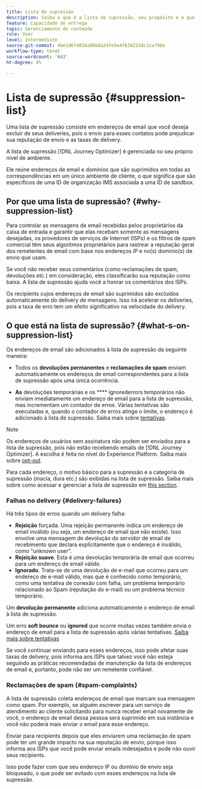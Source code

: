 ```yaml
---
title: Lista de supressão
description: Saiba o que é a lista de supressão, seu propósito e o que ela inclui.
feature: Capacidade de entrega
topic: Gerenciamento de conteúdo
role: User
level: Intermediate
source-git-commit: 4be1d6f4034a0bb0a24fe5e4f634253dc1ca798e
workflow-type: tm+mt
source-wordcount: '643'
ht-degree: 4%

---
```


# Lista de supressão {#suppression-list}

Uma lista de supressão consiste em endereços de email que você deseja excluir de seus deliveries, pois o envio para esses contatos pode prejudicar sua reputação de envio e as taxas de delivery.

A lista de supressão [!DNL Journey Optimizer] é gerenciada no seu próprio nível de ambiente.

Ele reúne endereços de email e domínios que são suprimidos em todas as correspondências em um único ambiente de cliente, o que significa que são específicos de uma ID de organização IMS associada a uma ID de sandbox.

<!--It gathers spam complaints, hard bounces, and soft bounces that occur consistently.-->

## Por que uma lista de supressão? {#why-suppression-list}

Para controlar as mensagens de email recebidas pelos proprietários da caixa de entrada e garantir que elas recebam somente as mensagens desejadas, os provedores de serviços de Internet (ISPs) e os filtros de spam comercial têm seus algoritmos proprietários para rastrear a reputação geral dos remetentes de email com base nos endereços IP e no(s) domínio(s) de envio que usam.

Se você não receber seus comentários (como reclamações de spam, devoluções etc.) em consideração, eles classificarão sua reputação como baixa. A lista de supressão ajuda você a honrar os comentários dos ISPs.

Os recipients cujos endereços de email são suprimidos são excluídos automaticamente do delivery de mensagens. Isso irá acelerar os deliveries, pois a taxa de erro tem um efeito significativo na velocidade do delivery.

## O que está na lista de supressão? {#what-s-on-suppression-list}

Os endereços de email são adicionados à lista de supressão da seguinte maneira:

* Todos os **devoluções permanentes** e **reclamações de spam** enviam automaticamente os endereços de email correspondentes para a lista de supressão após uma única ocorrência.

* **As** devoluções temporárias e os  **** ignorederrors temporários não enviam imediatamente um endereço de email para a lista de supressão, mas incrementam um contador de erros. Várias tentativas são executadas e, quando o contador de erros atinge o limite, o endereço é adicionado à lista de supressão. Saiba mais sobre [tentativas](configuration/retries.md).

<!--You can also manually add an address to the suppression list. Manual category will be available when ability to manually add an address to the suppression list (via API) is released.-->

>[!NOTE]
>
>Os endereços de usuários sem assinatura não podem ser enviados para a lista de supressão, pois não estão recebendo emails de [!DNL Journey Optimizer]. A escolha é feita no nível do Experience Platform. Saiba mais sobre [opt-out](../using/consent.md).
<!--Email addresses of recipients who **unsubscribe** from your sendings are NOT sent to the suppression list. Confirmed by eng.: "Subscribe and Unsubscribe are handled by the Consent/Subscription service. A user that opts out will not make it to the suppression list – we won’t send them emails."-->

Para cada endereço, o motivo básico para a supressão e a categoria de supressão (macia, dura etc.) são exibidas na lista de supressão. Saiba mais sobre como acessar e gerenciar a lista de supressão em [this section](configuration/manage-suppression-list.md).

<!--Once a message is sent, the message logs allow you to view the delivery status for each recipient and the associated failure type and reason. [Learn more about monitoring message execution](monitoring.md). NO ACCESS TO LOGS YET-->

### Falhas no delivery {#delivery-failures}

Há três tipos de erros quando um delivery falha:

* **Rejeição** forçada. Uma rejeição permanente indica um endereço de email inválido (ou seja, um endereço de email que não existe). Isso envolve uma mensagem de devolução do servidor de email de recebimento que declara explicitamente que o endereço é inválido, como &quot;unknown user&quot;.
* **Rejeição suave**. Esta é uma devolução temporária de email que ocorreu para um endereço de email válido.
* **Ignorado**. Trata-se de uma devolução de e-mail que ocorreu para um endereço de e-mail válido, mas que é conhecido como temporário, como uma tentativa de conexão com falha, um problema temporário relacionado ao Spam (reputação do e-mail) ou um problema técnico temporário.<!--does it exist in CJM?-->

Um **devolução permanente** adiciona automaticamente o endereço de email à lista de supressão.

Um erro **soft bounce** ou **ignored** que ocorre muitas vezes também envia o endereço de email para a lista de supressão após várias tentativas. [Saiba mais sobre tentativas](configuration/retries.md)

Se você continuar enviando para esses endereços, isso pode afetar suas taxas de delivery, pois informa aos ISPs que talvez você não esteja seguindo as práticas recomendadas de manutenção da lista de endereços de email e, portanto, pode não ser um remetente confiável.

### Reclamações de spam {#spam-complaints}

A lista de supressão coleta endereços de email que marcam sua mensagem como spam. Por exemplo, se alguém escrever para um serviço de atendimento ao cliente solicitando para nunca receber email novamente de você, o endereço de email dessa pessoa será suprimido em sua instância e você não poderá mais enviar o email para esse endereço.

Enviar para recipients depois que eles enviarem uma reclamação de spam pode ter um grande impacto na sua reputação de envio, porque isso informa aos ISPs que você pode enviar emails indesejados e pode não ouvir seus recipients.

Isso pode fazer com que seu endereço IP ou domínio de envio seja bloqueado, o que pode ser evitado com esses endereços na lista de supressão.

<!--### Unsubscriptions {#unsubscriptions}

Every email sent to recipients must include an unsubscribe link. Upon clicking this link, if a recipient confirms [opting out](consent.md), the corresponding email address is immediately sent to the suppression list. This user must not receive communication from your brand until subscribed again.
NOT TRUE > "Subscribe and Unsubscribe are handled by the Consent/Subscription service. A user that opts out will not make it to the suppression list – we won’t send them emails."-->

<!--MOVED to Configuration/Retries section

The threshold is set at three errors:
* For the same delivery, at the third attempt, the address is suppressed.
* If there are different deliveries and two errors occur at least 24 hours apart, the error counter is incremented upon each error and the address is also suppressed at the third attempt.
When a delivery is successful after a retry, the error counter of the address is reinitialized.

### Retries {#retries}

If a message fails due to a temporary bounce of the **Ignored** type, retries will be performed for **3.5 days** from the time the message was added to the email queue.

The minimum delay between retries and the maximum number of retries to be performed are ///managed by the Enhanced MTA/// based on how well an IP is performing, both historically and currently at a given domain.

After 3.5 days, any message in the retry queue will be removed from the queue and sent back as a bounce.-->
